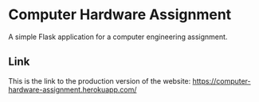# Computer Hardware Assignment
A simple Flask application for a computer engineering assignment.

## Link
This is the link to the production version of the website: https://computer-hardware-assignment.herokuapp.com/
